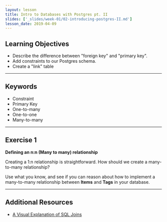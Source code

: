 ```yaml
---
layout: lesson
title: Intro to Databases with Postgres pt. II
slides: ['_slides/week-01/02-introducing-postgres-II.md']
lesson_date: 2019-04-09
---
```


## Learning Objectives

- Describe the difference between "foreign key" and "primary key".
- Add constraints to our Postgres schema.
- Create a "link" table

---

## Keywords

- Constraint
- Primary Key
- One-to-many
- One-to-one
- Many-to-many

---

## Exercise 1

**Defining an n:n (Many to many) relationship**<br/>

Creating a 1:n relationship is straightforward. How should we create a many-to-many relationship? <br/>

Use what you know, and see if you can reason about how to implement a many-to-many relationship between **Items** and **Tags** in your database.

---

## Additional Resources

- [A Visual Explanation of SQL Joins](https://blog.codinghorror.com/a-visual-explanation-of-sql-joins/)
